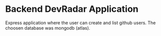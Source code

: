 # Backend DevRadar Application #

Express application where the user can create and list github users.
The choosen database was mongodb (atlas).
